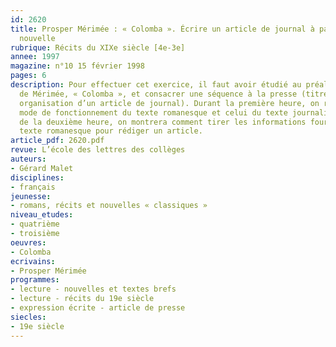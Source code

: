 ```yaml
---
id: 2620
title: Prosper Mérimée : « Colomba ». Écrire un article de journal à partir d’une
  nouvelle 
rubrique: Récits du XIXe siècle [4e-3e]
annee: 1997
magazine: n°10 15 février 1998
pages: 6
description: Pour effectuer cet exercice, il faut avoir étudié au préalable la nouvelle
  de Mérimée, « Colomba », et consacrer une séquence à la presse (titre, une, rubriques,
  organisation d’un article de journal). Durant la première heure, on rappellera le
  mode de fonctionnement du texte romanesque et celui du texte journalistique. Lors
  de la deuxième heure, on montrera comment tirer les informations fournies par le
  texte romanesque pour rédiger un article.
article_pdf: 2620.pdf
revue: L’école des lettres des collèges
auteurs:
- Gérard Malet
disciplines:
- français
jeunesse:
- romans, récits et nouvelles « classiques »
niveau_etudes:
- quatrième
- troisième
oeuvres:
- Colomba
ecrivains:
- Prosper Mérimée
programmes:
- lecture - nouvelles et textes brefs
- lecture - récits du 19e siècle
- expression écrite - article de presse
siecles:
- 19e siècle
---
```

